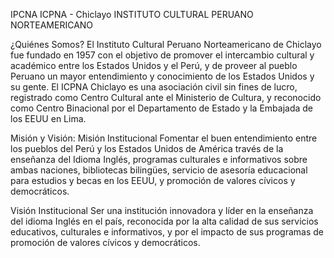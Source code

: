IPCNA
ICPNA - Chiclayo INSTITUTO CULTURAL PERUANO NORTEAMERICANO

¿Quiénes Somos? El Instituto Cultural Peruano Norteamericano de Chiclayo fue fundado en 1957 con el objetivo de
promover el intercambio cultural y académico entre los Estados Unidos y el Perú, y de proveer al pueblo Peruano un mayor
entendimiento y conocimiento de los Estados Unidos y su gente. El ICPNA Chiclayo es una asociación civil sin fines de lucro,
registrado como Centro Cultural ante el Ministerio de Cultura, y reconocido como Centro Binacional por el Departamento de
Estado y la Embajada de los EEUU en Lima.

Misión y Visión: Misión Institucional Fomentar el buen entendimiento entre los pueblos del Perú y los Estados Unidos de
América través de la enseñanza del Idioma Inglés, programas culturales e informativos sobre ambas naciones, bibliotecas
bilingües, servicio de asesoría educacional para estudios y becas en los EEUU, y promoción de valores cívicos y democráticos.

Visión Institucional Ser una institución innovadora y líder en la enseñanza del idioma Inglés en el país, reconocida por la alta
calidad de sus servicios educativos, culturales e informativos, y por el impacto de sus programas de promoción de valores
cívicos y democráticos.
